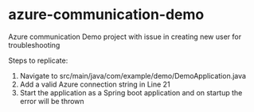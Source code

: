 # azure-communication-demo
Azure communication Demo project with issue in creating new user for troubleshooting

Steps to replicate:
1. Navigate to src/main/java/com/example/demo/DemoApplication.java
2. Add a valid Azure connection string in Line 21
3. Start the application as a Spring boot application and on startup the error will be thrown
